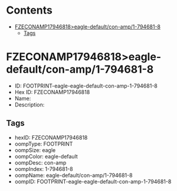 



Contents
========

* [FZECONAMP17946818>eagle-default/con-amp/1-794681-8](#fzeconamp17946818eagle-defaultcon-amp1-794681-8)
	* [Tags](#tags)

# FZECONAMP17946818>eagle-default/con-amp/1-794681-8

- ID: FOOTPRINT-eagle-eagle-default-con-amp-1-794681-8
- Hex ID: FZECONAMP17946818
- Name: 
- Description: 

## Tags

- hexID: FZECONAMP17946818
- oompType: FOOTPRINT
- oompSize: eagle
- oompColor: eagle-default
- oompDesc: con-amp
- oompIndex: 1-794681-8
- oompName: eagle-default/con-amp/1-794681-8
- oompID: FOOTPRINT-eagle-eagle-default-con-amp-1-794681-8
